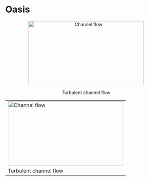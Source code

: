 Oasis
=====
<p align="center">
  <figure>
  <p align="center">
    <img src="https://raw.github.com/wiki/mikaem/oasis/figs/channel3D.gif" width="360" height="200" alt="Channel flow"/>
    <figcaption width="420" align="center"> Turbulent channel flow </figcaption>
    </p>
  </figure>
</p>

<table>
<tr><td><img src="https://raw.github.com/wiki/mikaem/oasis/figs/channel3D.gif" width="360" height="200" alt="Channel flow"/>
<tr><td>Turbulent channel flow
</table>
